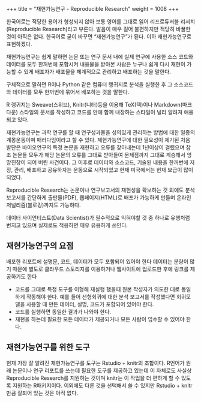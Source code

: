+++
title = "재현가능연구 - Reproducible Research"
weight = 1008
+++


한국어로는 적당한 용어가 형성되지 않아 보통 영어를 그대로 읽어 리프로듀서블 리서치(Reproducible Research)라고 부른다.  발음이 매우 길어 불편하지만 적당히 바꿀한 것이 아직은 없다.  한국어로 굳이 바꾸면 “재현가능연구”가 된다. 이하 재현가능연구로 표현하겠다.


재현가능연구는 쉽게 말하면 논문 또는 연구 문서 내에 실제 연구에 사용한 소스 코드와 데이터를 모두 한꺼번에 포함시켜 내용물을 받아본 사람은 누구나 쉽게 다시 재현이 가능할 수 있게 배포자가 배포물을 체계적으로 관리하고 배포하는 것을 말한다.


구체적으로 말하면 R이나 Python 같은 컴퓨터 랭귀지로 분석을 실행한 후 그 소스코드와 데이터를 모두 한꺼번에 묶어서 배포하는 것을 말한다.


R 랭귀지는 Sweave(스위브), Knitr(니터)등을 이용해 TeX(텍)이나 Markdown(마크다운) 스타일의 문서를 작성하고 코드를 안에 함께 내장하는 스타일이 널리 알려져 애용되고 있다.


재현가능연구는 과학 연구를 할 때 연구성과물을 성의있게 관리하는 방법에 대한 일종의 계몽운동이며 패러다임이라고 할 수 있다.
제현가능연구에 대한 필요성이 제기된 처음 발단은 바이오연구의 특정 논문을 재현하고 오류를 찾아내는데 1년이상이 걸렸으며 참조 논문들 모두가 해당 논문의 오류를 그대로 받아들여 문제점까지 그대로 계승해서 엉망진창이 되어 버린 사건이다.
그 이후로 데이터와 소스코드, 기술된 내용을 한꺼번에 저장, 관리, 배포하고 공유하자는 운동으로 시작되었고 현재 미국에서는 현재 보급이 많이 되었다.

Reproducible Research는 논문이나 연구보고서의 재현성을 확보하는 것 외에도 분석 보고서를 간단하게 출판물(PDF), 웹페이지(HTML)로 배포가 가능하게 만들며 온라인 저널리즘(블로깅)까지도 가능하다.

데이터 사이언티스트(Data Scientist)가 필수적으로 익혀야할 것 중 하나로 유행처럼 번지고 있으며 실제로도 적응하면 매우 유용하게 쓰인다.

## 재현가능연구의 요점

배포한 리포트에 설명문, 코드, 데이터가 모두 포함되어 있어야 한다
데이터는 분량이 많기 때문에 별도로 클라우드 스토리지를 이용하거나 웹사이트에 업로드한 후에 링크를 제공하기도 한다

- 코드를 그대로 특정 도구를 이형해 재실행 했을때 원본 작성자가 의도한 대로 동일하게 작동해야 한다. 예를 들어 선형회귀에 대한 분석 보고서를 작성했다면 회귀모델을 사용할 때 만든 데이터, 설명, 코드가 포함되어 있어야 한다.
- 코드를 실행하면 동일한 결과가 나와야 한다.
- 재현을 하는데 필요한 모든 데이터가 제공되거나 모든 사람이 입수할 수 있어야 한다.


## 재현가능연구를 위한 도구

현재 가장 잘 알려진 재현가능연구를 도구는 Rstudio + knitr의 조합이다.
R언어가 원래 논문이나 연구 리포트를 쓰는데 필요한 도구를 제공하고 있는데 이 자체로도 사실상 Reproducible Research를 지원하는 것이며 knitr는 이 작업을 더 편하게 할 수 있도록 지원하는 R패키지이다.
이외에도 다른 것을 선택해서 쓸 수 있지만 Rstudio + knitr 만큼 잘되어 있는 것은 아직 없다.
